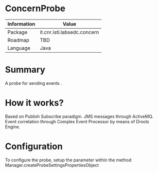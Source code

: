 ConcernProbe
====================

Information   | Value
------------- | --------
Package       | it.cnr.isti.labsedc.concern
Roadmap       | TBD
Language      | Java

# Summary
A probe for sending events .

# How it works?
Based on Publish Subscribe paradigm.
JMS messages through ActiveMQ.
Event correlation through Complex Event Processor by means of Drools Engine.

# Configuration
To configure the probe, setup the parameter within the method Manager.createProbeSettingsPropertiesObject
